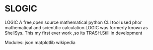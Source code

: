 # SLOGIC
LOGIC
A free,open source mathematical python CLI tool used phor mathematical and scientific calculation.LOGIC was formerly known as ShellSys.
This my first ever work ,so its  TRASH.Still in development

Modules:
json
matplotlib
wikipedia
